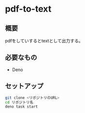 # pdf-to-text

## 概要

pdfをしていするとtextとして出力する。

## 必要なもの

- Deno

## セットアップ

```sh
git clone <リポジトリのURL>
cd リポジトリ名
deno task start
```
